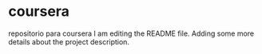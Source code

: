# coursera
repositorio para coursera
I am editing the README file. Adding some more details about the project description.
